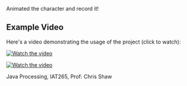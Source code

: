 Animated the character and record it!

## Example Video

Here's a video demonstrating the usage of the project (click to watch):

[![Watch the video](https://i.imgur.com/fGNjo8Z.png)](https://i.imgur.com/fGNjo8Z.mp4)

[![Watch the video](https://i.imgur.com/grxZYxX.png)](https://i.imgur.com/grxZYxX.mp4)

Java Processing, IAT265, Prof: Chris Shaw
